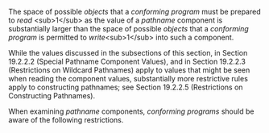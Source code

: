  

The space of possible *objects* that a *conforming program* must be prepared to *read* &#60;sub&#62;1&#60;/sub&#62; as the value of a *pathname* component is substantially larger than the space of possible *objects* that a *conforming program* is permitted to *write*&#60;sub&#62;1&#60;/sub&#62; into such a component. 

While the values discussed in the subsections of this section, in Section 19.2.2.2 (Special Pathname Component Values), and in Section 19.2.2.3 (Restrictions on Wildcard Pathnames) apply to values that might be seen when reading the component values, substantially more restrictive rules apply to constructing pathnames; see Section 19.2.2.5 (Restrictions on Constructing Pathnames). 

When examining *pathname* components, *conforming programs* should be aware of the following restrictions. 

